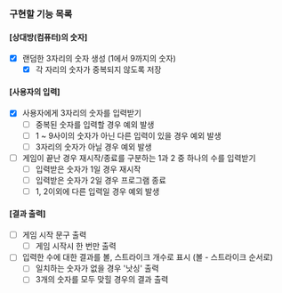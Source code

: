 ### 구현할 기능 목록

#### [상대방(컴퓨터)의 숫자]

- [x] 랜덤한 3자리의 숫자 생성 (1에서 9까지의 숫자)
    - [x] 각 자리의 숫자가 중복되지 않도록 저장

#### [사용자의 입력]

- [x] 사용자에게 3자리의 숫자를 입력받기
    - [ ] 중복된 숫자를 입력할 경우 예외 발생
    - [ ] 1 ~ 9사이의 숫자가 아닌 다른 입력이 있을 경우 예외 발생   
    - [ ] 3자리의 숫자가 아닐 경우 예외 발생

- [ ] 게임이 끝난 경우 재시작/종료를 구분하는 1과 2 중 하나의 수를 입력받기
    - [ ] 입력받은 숫자가 1일 경우 재시작
    - [ ] 입력받은 숫자가 2일 경우 프로그램 종료 
    - [ ] 1, 2이외에 다른 입력일 경우 예외 발생   

#### [결과 출력]

- [ ] 게임 시작 문구 출력
    - [ ] 게임 시작시 한 번만 출력

- [ ] 입력한 수에 대한 결과를 볼, 스트라이크 개수로 표시 (볼 - 스트라이크 순서로)
    - [ ] 일치하는 숫자가 없을 경우 '낫싱' 출력
    - [ ] 3개의 숫자를 모두 맞힐 경우의 결과 출력
